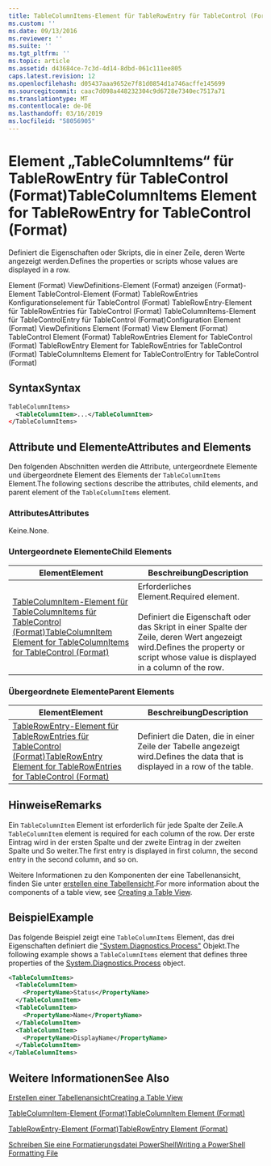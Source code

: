 ```yaml
---
title: TableColumnItems-Element für TableRowEntry für TableControl (Format) | Microsoft-Dokumentation
ms.custom: ''
ms.date: 09/13/2016
ms.reviewer: ''
ms.suite: ''
ms.tgt_pltfrm: ''
ms.topic: article
ms.assetid: d43684ce-7c3d-4d14-8dbd-061c111ee805
caps.latest.revision: 12
ms.openlocfilehash: d05437aaa9652e7f81d0854d1a746acffe145699
ms.sourcegitcommit: caac7d098a448232304c9d6728e7340ec7517a71
ms.translationtype: MT
ms.contentlocale: de-DE
ms.lasthandoff: 03/16/2019
ms.locfileid: "58056905"
---
```

# <a name="tablecolumnitems-element-for-tablerowentry-for-tablecontrol-format"></a><span data-ttu-id="6affb-102">Element „TableColumnItems“ für TableRowEntry für TableControl (Format)</span><span class="sxs-lookup"><span data-stu-id="6affb-102">TableColumnItems Element for TableRowEntry for TableControl (Format)</span></span>

<span data-ttu-id="6affb-103">Definiert die Eigenschaften oder Skripts, die in einer Zeile, deren Werte angezeigt werden.</span><span class="sxs-lookup"><span data-stu-id="6affb-103">Defines the properties or scripts whose values are displayed in a row.</span></span>

<span data-ttu-id="6affb-104">Element (Format) ViewDefinitions-Element (Format) anzeigen (Format)-Element TableControl-Element (Format) TableRowEntries Konfigurationselement für TableControl (Format) TableRowEntry-Element für TableRowEntries für TableControl (Format) TableColumnItems-Element für TableControlEntry für TableControl (Format)</span><span class="sxs-lookup"><span data-stu-id="6affb-104">Configuration Element (Format) ViewDefinitions Element (Format) View Element (Format) TableControl Element (Format) TableRowEntries Element for TableControl (Format) TableRowEntry Element for TableRowEntries for TableControl (Format) TableColumnItems Element for TableControlEntry for TableControl (Format)</span></span>

## <a name="syntax"></a><span data-ttu-id="6affb-105">Syntax</span><span class="sxs-lookup"><span data-stu-id="6affb-105">Syntax</span></span>

```xml
TableColumnItems>
  <TableColumnItem>...</TableColumnItem>
</TableColumnItems>
```

## <a name="attributes-and-elements"></a><span data-ttu-id="6affb-106">Attribute und Elemente</span><span class="sxs-lookup"><span data-stu-id="6affb-106">Attributes and Elements</span></span>

<span data-ttu-id="6affb-107">Den folgenden Abschnitten werden die Attribute, untergeordnete Elemente und übergeordnete Element des Elements der `TableColumnItems` Element.</span><span class="sxs-lookup"><span data-stu-id="6affb-107">The following sections describe the attributes, child elements, and parent element of the `TableColumnItems` element.</span></span>

### <a name="attributes"></a><span data-ttu-id="6affb-108">Attributes</span><span class="sxs-lookup"><span data-stu-id="6affb-108">Attributes</span></span>

<span data-ttu-id="6affb-109">Keine.</span><span class="sxs-lookup"><span data-stu-id="6affb-109">None.</span></span>

### <a name="child-elements"></a><span data-ttu-id="6affb-110">Untergeordnete Elemente</span><span class="sxs-lookup"><span data-stu-id="6affb-110">Child Elements</span></span>

|<span data-ttu-id="6affb-111">Element</span><span class="sxs-lookup"><span data-stu-id="6affb-111">Element</span></span>|<span data-ttu-id="6affb-112">Beschreibung</span><span class="sxs-lookup"><span data-stu-id="6affb-112">Description</span></span>|
|-------------|-----------------|
|[<span data-ttu-id="6affb-113">TableColumnItem-Element für TableColumnItems für TableControl (Format)</span><span class="sxs-lookup"><span data-stu-id="6affb-113">TableColumnItem Element for TableColumnItems for TableControl (Format)</span></span>](./tablecolumnitem-element-for-tablecolumnitems-for-tablecontrol-format.md)|<span data-ttu-id="6affb-114">Erforderliches Element.</span><span class="sxs-lookup"><span data-stu-id="6affb-114">Required element.</span></span><br /><br /> <span data-ttu-id="6affb-115">Definiert die Eigenschaft oder das Skript in einer Spalte der Zeile, deren Wert angezeigt wird.</span><span class="sxs-lookup"><span data-stu-id="6affb-115">Defines the property or script whose value is displayed in a column of the row.</span></span>|

### <a name="parent-elements"></a><span data-ttu-id="6affb-116">Übergeordnete Elemente</span><span class="sxs-lookup"><span data-stu-id="6affb-116">Parent Elements</span></span>

|<span data-ttu-id="6affb-117">Element</span><span class="sxs-lookup"><span data-stu-id="6affb-117">Element</span></span>|<span data-ttu-id="6affb-118">Beschreibung</span><span class="sxs-lookup"><span data-stu-id="6affb-118">Description</span></span>|
|-------------|-----------------|
|[<span data-ttu-id="6affb-119">TableRowEntry-Element für TableRowEntries für TableControl (Format)</span><span class="sxs-lookup"><span data-stu-id="6affb-119">TableRowEntry Element for TableRowEntries for TableControl (Format)</span></span>](./tablerowentry-element-for-tablerowentries-for-tablecontrol-format.md)|<span data-ttu-id="6affb-120">Definiert die Daten, die in einer Zeile der Tabelle angezeigt wird.</span><span class="sxs-lookup"><span data-stu-id="6affb-120">Defines the data that is displayed in a row of the table.</span></span>|

## <a name="remarks"></a><span data-ttu-id="6affb-121">Hinweise</span><span class="sxs-lookup"><span data-stu-id="6affb-121">Remarks</span></span>

<span data-ttu-id="6affb-122">Ein `TableColumnItem` Element ist erforderlich für jede Spalte der Zeile.</span><span class="sxs-lookup"><span data-stu-id="6affb-122">A `TableColumnItem` element is required for each column of the row.</span></span> <span data-ttu-id="6affb-123">Der erste Eintrag wird in der ersten Spalte und der zweite Eintrag in der zweiten Spalte und So weiter.</span><span class="sxs-lookup"><span data-stu-id="6affb-123">The first entry is displayed in first column, the second entry in the second column, and so on.</span></span>

<span data-ttu-id="6affb-124">Weitere Informationen zu den Komponenten der eine Tabellenansicht, finden Sie unter [erstellen eine Tabellensicht](./creating-a-table-view.md).</span><span class="sxs-lookup"><span data-stu-id="6affb-124">For more information about the components of a table view, see [Creating a Table View](./creating-a-table-view.md).</span></span>

## <a name="example"></a><span data-ttu-id="6affb-125">Beispiel</span><span class="sxs-lookup"><span data-stu-id="6affb-125">Example</span></span>

<span data-ttu-id="6affb-126">Das folgende Beispiel zeigt eine `TableColumnItems` Element, das drei Eigenschaften definiert die ["System.Diagnostics.Process"](/dotnet/api/System.Diagnostics.Process) Objekt.</span><span class="sxs-lookup"><span data-stu-id="6affb-126">The following example shows a `TableColumnItems` element that defines three properties of the [System.Diagnostics.Process](/dotnet/api/System.Diagnostics.Process) object.</span></span>

```xml
<TableColumnItems>
  <TableColumnItem>
    <PropertyName>Status</PropertyName>
  </TableColumnItem>
  <TableColumnItem>
    <PropertyName>Name</PropertyName>
  </TableColumnItem>
  <TableColumnItem>
    <PropertyName>DisplayName</PropertyName>
  </TableColumnItem>
</TableColumnItems>

```

## <a name="see-also"></a><span data-ttu-id="6affb-127">Weitere Informationen</span><span class="sxs-lookup"><span data-stu-id="6affb-127">See Also</span></span>

[<span data-ttu-id="6affb-128">Erstellen einer Tabellenansicht</span><span class="sxs-lookup"><span data-stu-id="6affb-128">Creating a Table View</span></span>](./creating-a-table-view.md)

[<span data-ttu-id="6affb-129">TableColumnItem-Element (Format)</span><span class="sxs-lookup"><span data-stu-id="6affb-129">TableColumnItem Element (Format)</span></span>](./tablecolumnitem-element-for-tablecolumnitems-for-tablecontrol-format.md)

[<span data-ttu-id="6affb-130">TableRowEntry-Element (Format)</span><span class="sxs-lookup"><span data-stu-id="6affb-130">TableRowEntry Element (Format)</span></span>](./tablerowentry-element-for-tablerowentries-for-tablecontrol-format.md)

[<span data-ttu-id="6affb-131">Schreiben Sie eine Formatierungsdatei PowerShell</span><span class="sxs-lookup"><span data-stu-id="6affb-131">Writing a PowerShell Formatting File</span></span>](./writing-a-powershell-formatting-file.md)
